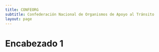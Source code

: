 ```yaml
---
title: CONFEORG
subtitle: Confederación Nacional de Organismos de Apoyo al Tránsito
layout: page
---
```


# Encabezado 1

